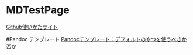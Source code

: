 # MDTestPage
[Github使いかたサイト](https://www.kagoya.jp/howto/it-glossary/develop/howtousegithub/)

#Pandoc テンプレート
[Pandocテンプレート：デフォルトのやつを使うべきか否か](https://zenn.dev/sky_y/articles/pandoc-default-template-or-not)
